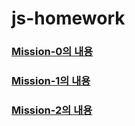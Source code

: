 # js-homework

### [Mission-0의 내용](https://github.com/EraMorgett4/js-homework/blob/main/mission00/README.md)

### [Mission-1의 내용](https://github.com/EraMorgett4/js-homework/blob/main/mission01/README.md)

### [Mission-2의 내용](https://github.com/EraMorgett4/js-homework/blob/main/mission02/README.md)
